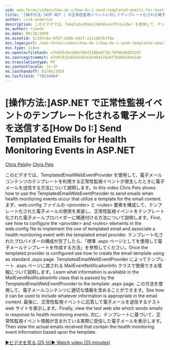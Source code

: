 ```yaml
---
uid: web-forms/videos/how-do-i/how-do-i-send-templated-emails-for-health-monitoring-events-in-aspnet
title: '[操作方法:]ASP.NET | の正常性監視イベントに対してテンプレート化される電子メールを送信するMicrosoft Docs'
author: rick-anderson
description: このビデオでは、TemplatedEmailWebEventProvider を使用して、テンプレートを使用する正常性監視イベントが発生したときに電子メールを送信する方法について説明します。
ms.author: riande
ms.date: 09/18/2008
ms.assetid: 5c107c6e-9fb7-4206-bd3f-221cb0767f8a
msc.legacyurl: /web-forms/videos/how-do-i/how-do-i-send-templated-emails-for-health-monitoring-events-in-aspnet
msc.type: video
ms.openlocfilehash: e7b929c6e186e59b43180e8f26cf0f8b4608328f
ms.sourcegitcommit: e7e91932a6e91a63e2e46417626f39d6b244a3ab
ms.translationtype: MT
ms.contentlocale: ja-JP
ms.lasthandoff: 03/06/2020
ms.locfileid: "78510484"
---
```

# <a name="how-do-i-send-templated-emails-for-health-monitoring-events-in-aspnet"></a><span data-ttu-id="19863-103">[操作方法:]ASP.NET で正常性監視イベントのテンプレート化される電子メールを送信する</span><span class="sxs-lookup"><span data-stu-id="19863-103">[How Do I:] Send Templated Emails for Health Monitoring Events in ASP.NET</span></span>

<span data-ttu-id="19863-104">[Chris Pels](https://twitter.com/chrispels)</span><span class="sxs-lookup"><span data-stu-id="19863-104">by [Chris Pels](https://twitter.com/chrispels)</span></span>

<span data-ttu-id="19863-105">このビデオでは、TemplatedEmailWebEventProvider を使用して、電子メールコンテンツのテンプレートを利用する正常性監視イベントが発生したときに電子メールを送信する方法について説明します。</span><span class="sxs-lookup"><span data-stu-id="19863-105">In this video Chris Pels shows how to use the TemplatedEmailWebEventProvider to send emails when health monitoring events occur that utilize a template for the email content.</span></span> <span data-ttu-id="19863-106">まず、web.config ファイルの &lt;provider&gt; と &lt;rules&gt; 要素を構成して、テンプレート化された電子メールの使用を実装し、正常性監視イベントをテンプレート化された電子メールプロバイダーに関連付ける方法について説明します。</span><span class="sxs-lookup"><span data-stu-id="19863-106">First, see how to configure the &lt;provider&gt; and &lt;rules&gt; elements in the web.config file to implement the use of templated email and associate a health monitoring event with the templated email provider.</span></span> <span data-ttu-id="19863-107">テンプレート化されたプロバイダーの構成が完了したら、「標準 .aspx ページとしてを使用して電子メールテンプレートを作成する方法」を参照してください。</span><span class="sxs-lookup"><span data-stu-id="19863-107">Once the templated provider is configured see how to create the email template using as standard .aspx page.</span></span> <span data-ttu-id="19863-108">TemplatedEmailWebEventProvider によってテンプレート .aspx ページに渡される MailEventNotificaitonInfo クラスで使用できる情報について説明します。</span><span class="sxs-lookup"><span data-stu-id="19863-108">Learn what information is available in the MailEventNotificaitonInfo class that is passed by the TemplatedEmailWebEventProvider to the template .aspx page.</span></span> <span data-ttu-id="19863-109">この方法を使用して、電子メールコンテンツに適切な情報を含めることができます。</span><span class="sxs-lookup"><span data-stu-id="19863-109">See how it can be used to include whatever information is appropriate in the email content.</span></span> <span data-ttu-id="19863-110">最後に、正常性監視イベントに応答して電子メールを送信するテスト web サイトを表示します。</span><span class="sxs-lookup"><span data-stu-id="19863-110">Finally, view the test web site which sends emails in response to health monitoring events.</span></span> <span data-ttu-id="19863-111">次に、テンプレートに基づいて、正常性監視イベント情報が含まれている実際に受信した電子メールを表示します。</span><span class="sxs-lookup"><span data-stu-id="19863-111">Then view the actual emails received that contain the health monitoring event information based upon the template.</span></span>

[<span data-ttu-id="19863-112">&#9654;ビデオを見る (25 分)</span><span class="sxs-lookup"><span data-stu-id="19863-112">&#9654; Watch video (25 minutes)</span></span>](https://channel9.msdn.com/Blogs/ASP-NET-Site-Videos/how-do-i-send-templated-emails-for-health-monitoring-events-in-aspnet)
